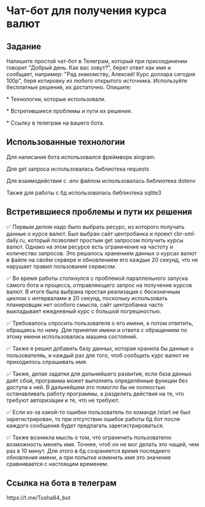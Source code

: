 <h1>Чат-бот для получения курса валют</h1>
<h2>Задание</h2>
<p>Напишите простой чат-бот в Телеграм, который при присоединении говорит "Добрый день. Как вас зовут?", 
  берет ответ как имя и сообщает, например: "Рад знакомству, Алексей! Курс доллара сегодня 100р", беря котировку
из любого открытого источника. Используйте бесплатные решения, их достаточно. Опишите:</p>
<p>* Технологии, которые использовали.</p>
<p>* Встретившиеся проблемы и пути их решения.</p>
<p>* Ссылку в телеграм на вашего бота.</p>

<h2>Использованные технологии</h2>
<p>Для написания бота использовался фреймворк aiogram.</p>
<p>Для get запроса использовалась библиотека requests</p>
<p>Для взаимодействия с .env файлом использовалась библиотека dotenv</p>
<p>Также для работы с бд использовалась библиотека sqlite3</p>
<h2>Встретившиеся проблемы и пути их решения</h2>

<p>✅ Первым делом надо было выбрать ресурс, из которого получать данные о курсе валют. Был выбран сайт центробанка и проект cbr-xml-daily.ru, который позволяет простым get запросом получить курсы валют. Однако на этом ресурсе есть ограничение на частоту и количество запросов. Это решалось хранением данных о курсах валют в файле на своём сервере и обновлением его каждые 20 секунд, что не нарушает правил пользования сервисом.</p>
<p>✅ Во время работы столкнулся с проблемой параллельного запуска самого бота и процесса, отправляющего запрос на получение курсов валют. В итоге была выбрана простая реализация с бесконечным циклом с интервалами в 20 секунд, поскольку использовать планировщик нет особого смысла, сайт центробанка часто выкладывает ежедневный курс с большой погрешностью.</p>
<p>✅ Требовалось спросить пользователя о его имени, а потом ответить, обращаясь по нему. Для принятия имени и ответа с обращением по этому имени использовалась машина состояний.</p>
<p>✅ Также я решил добавить базу данных, которая хранила бы данные о пользователяь, и каждый раз для того, чтоб сообщить курс валют не приходилось спрашивать имя.</p>
<p>✅ Также, делая задатки для дальнейшего развития, если база данных даёт сбой, программа может выполнять определённые функции без доступа к ней. В дальнейшем это помогло бы не полностью останавливать работу программы, а разделить действия на те, что требуют авторизации и те, что не требуют.</p>
<p>✅ Если из-за какой-то ошибки пользователь по команде /start не был зарегистрирован, то при отсутствии ошибок работы бд бот после каждого сообщения будет предлагать зарегистрироваться.</p>
<p>✅ Также возникла мысль о том, что ограничить пользователю возможность менять имя. Точнее, чтоб он не мог делать это чащей, чем раз в 10 минут. Для этого в бд созраняется время последнего обновления имени, а при попытке изменить имя это значение сравнивается с настоящим временем.</p>

<h2>Ссылка на бота в телеграм</h2>
<p>https://t.me/Tosha84_bot</p>
